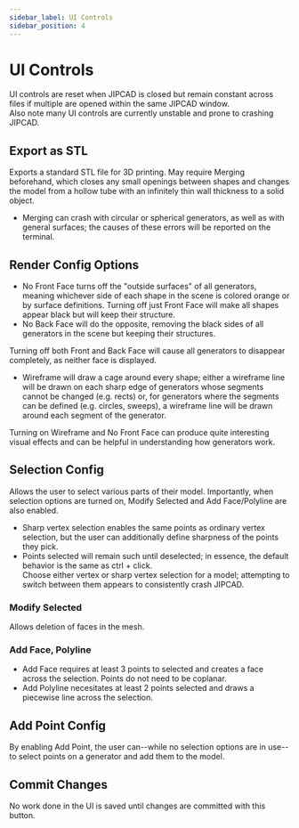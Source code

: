 ```yaml
---
sidebar_label: UI Controls
sidebar_position: 4
---
```


# UI Controls

UI controls are reset when JIPCAD is closed but remain constant across files if multiple are opened within the same JIPCAD window. <br />
Also note many UI controls are currently unstable and prone to crashing JIPCAD.

## Export as STL

Exports a standard STL file for 3D printing. May require Merging beforehand, which closes any small openings between shapes and changes the model from a hollow tube with an infinitely thin wall thickness to a solid object.
* Merging can crash with circular or spherical generators, as well as with general surfaces; the causes of these errors will be reported on the terminal.

## Render Config Options

* No Front Face turns off the "outside surfaces" of all generators, meaning whichever side of each shape in the scene is colored orange or by surface definitions. Turning off just Front Face will make all shapes appear black but will keep their structure.
* No Back Face will do the opposite, removing the black sides of all generators in the scene but keeping their structures.

Turning off both Front and Back Face will cause all generators to disappear completely, as neither face is displayed.
* Wireframe will draw a cage around every shape; either a wireframe line will be drawn on each sharp edge of generators whose segments cannot be changed (e.g. rects) or, for generators where the segments can be defined (e.g. circles, sweeps), a wireframe line will be drawn around each segment of the generator.

Turning on Wireframe and No Front Face can produce quite interesting visual effects and can be helpful in understanding how generators work.

## Selection Config
Allows the user to select various parts of their model. Importantly, when selection options are turned on, Modify Selected and Add Face/Polyline are also enabled.
* Sharp vertex selection enables the same points as ordinary vertex selection, but the user can additionally define sharpness of the points they pick.
* Points selected will remain such until deselected; in essence, the default behavior is the same as ctrl + click.<br />
Choose either vertex or sharp vertex selection for a model; attempting to switch between them appears to consistently crash JIPCAD.

### Modify Selected
Allows deletion of faces in the mesh.

### Add Face, Polyline
* Add Face requires at least 3 points to selected and creates a face across the selection. Points do not need to be coplanar.
* Add Polyline necesitates at least 2 points selected and draws a piecewise line across the selection.

## Add Point Config

By enabling Add Point, the user can--while no selection options are in use--to select points on a generator and add them to the model.

## Commit Changes

No work done in the UI is saved until changes are committed with this button.